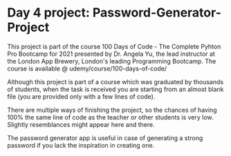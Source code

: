 # Day 4 project: Password-Generator-Project

This project is part of the course 100 Days of Code - The Complete Pyhton Pro Bootcamp for 2021 presented by Dr. Angela Yu, the lead instructor at the London App Brewery, London's leading Programming Bootcamp. The course is available @ udemy/course/100-days-of-code/

Although this project is part of a course which was graduated by thousands of students, when the task is received you are starting from an almost blank file (you are provided only with a few lines of code).

There are multiple ways of finishing the project, so the chances of having 100% the same line of code as the teacher or other students is very low.
Slightly resemblances might appear here and there.

The password generator app is useful in case of generating a strong password if you lack the inspiration in creating one.
